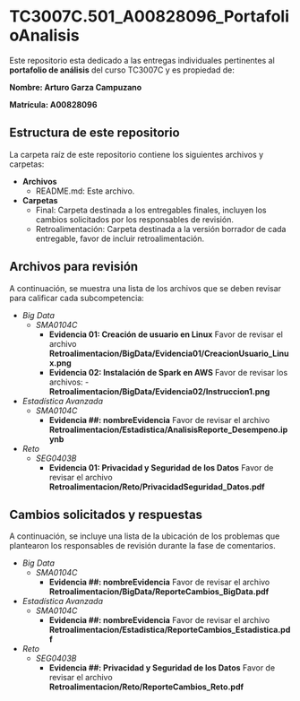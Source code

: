 # TC3007C.501_A00828096_PortafolioAnalisis

Este repositorio esta dedicado a las entregas individuales pertinentes al **portafolio de análisis** del curso TC3007C y es propiedad de:

**Nombre: Arturo Garza Campuzano**

**Matrícula: A00828096**

## Estructura de este repositorio

La carpeta raíz de este repositorio contiene los siguientes archivos y carpetas:

- **Archivos**
  - README.md: Este archivo.
- **Carpetas**
  - Final: Carpeta destinada a los entregables finales, incluyen los cambios solicitados por los responsables de revisión.
  - Retroalimentación: Carpeta destinada a la versión borrador de cada entregable, favor de incluir retroalimentación.

## Archivos para revisión

A continuación, se muestra una lista de los archivos que se deben revisar para calificar cada subcompetencia:

- *Big Data*
  - *SMA0104C*
    - **Evidencia 01: Creación de usuario en Linux** Favor de revisar el archivo **Retroalimentacion/BigData/Evidencia01/CreacionUsuario_Linux.png**
    - **Evidencia 02: Instalación de Spark en AWS** Favor de revisar los archivos:
          - **Retroalimentacion/BigData/Evidencia02/Instruccion1.png**
- *Estadística Avanzada*
  - *SMA0104C*
    - **Evidencia ##: nombreEvidencia** Favor de revisar el archivo **Retroalimentacion/Estadistica/AnalisisReporte_Desempeno.ipynb**
- *Reto*
  - *SEG0403B*
    - **Evidencia 01: Privacidad y Seguridad de los Datos** Favor de revisar el archivo **Retroalimentacion/Reto/PrivacidadSeguridad_Datos.pdf**

## Cambios solicitados y respuestas

A continuación, se incluye una lista de la ubicación de los problemas que plantearon los responsables de revisión durante la fase de comentarios.

- *Big Data*
  - *SMA0104C*
    - **Evidencia ##: nombreEvidencia** Favor de revisar el archivo **Retroalimentacion/BigData/ReporteCambios_BigData.pdf**
- *Estadística Avanzada*
  - *SMA0104C*
    - **Evidencia ##: nombreEvidencia** Favor de revisar el archivo **Retroalimentacion/Estadistica/ReporteCambios_Estadistica.pdf**
- *Reto*
  - *SEG0403B*
    - **Evidencia ##: Privacidad y Seguridad de los Datos** Favor de revisar el archivo **Retroalimentacion/Reto/ReporteCambios_Reto.pdf**
